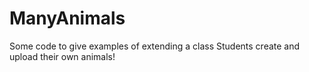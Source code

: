 # ManyAnimals

Some code to give examples of extending a class
Students create and upload their own animals!
